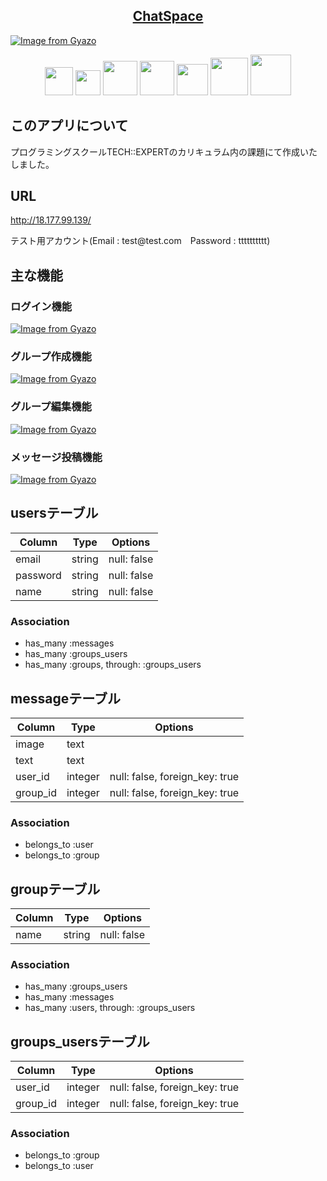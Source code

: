 <h2 align="center"><a href="http://18.177.99.139/">ChatSpace</a></h2>

[![Image from Gyazo](https://i.gyazo.com/691d3a36aad92121fbdabf3dbd8251ad.gif)](https://gyazo.com/691d3a36aad92121fbdabf3dbd8251ad)

<p align="center">
  <a href="https://www.ruby-lang.org/ja/"><img src="https://user-images.githubusercontent.com/57389471/73752345-276ec180-47a4-11ea-8fe1-caf19e125eeb.png" height="45px;" /></a>
  <a href="https://rubyonrails.org/"><img src="https://user-images.githubusercontent.com/57389471/73752059-9697e600-47a3-11ea-89c1-47465384c4fb.png" height="40px;" /></a>
  <a href="http://haml.info/"><img src="https://user-images.githubusercontent.com/57389471/73752833-fba00b80-47a4-11ea-96d7-54c5e6808403.png" height="55px;" /></a>
  <a href="https://sass-lang.com/"><img src="https://user-images.githubusercontent.com/57389471/73752910-1a060700-47a5-11ea-90e4-0c95d7e3e4ed.png" height="55px;" /></a>
  <a href="https://jquery.com/"><img src="https://user-images.githubusercontent.com/57389471/73754740-38213680-47a8-11ea-8dc7-9a7dfa30c992.png" height="50px;" /></a>
  <a href="https://www.mysql.com/jp/"><img src="https://user-images.githubusercontent.com/57389471/73753087-6e10eb80-47a5-11ea-8a91-47f816398fcb.png" height="60px;" /></a>
  <a href="https://aws.amazon.com/jp/"><img src="https://user-images.githubusercontent.com/57389471/73807685-a568b200-4810-11ea-9b66-121e4ba95ecc.png" height="65px;" /></a>
</p>

## このアプリについて
プログラミングスクールTECH::EXPERTのカリキュラム内の課題にて作成いたしました。

## URL
http://18.177.99.139/
<div>テスト用アカウント(Email : test@test.com&emsp;Password : tttttttttt)</div>

## 主な機能

### ログイン機能
[![Image from Gyazo](https://i.gyazo.com/f4d336f791eed0d889b510187db93668.png)](https://gyazo.com/f4d336f791eed0d889b510187db93668)

### グループ作成機能
[![Image from Gyazo](https://i.gyazo.com/20c6c895a4b0d4c1f76f73b2c71527a7.png)](https://gyazo.com/20c6c895a4b0d4c1f76f73b2c71527a7)

### グループ編集機能
[![Image from Gyazo](https://i.gyazo.com/accd641e19312cc4af22e5d2623c60ae.png)](https://gyazo.com/accd641e19312cc4af22e5d2623c60ae)

### メッセージ投稿機能
[![Image from Gyazo](https://i.gyazo.com/691d3a36aad92121fbdabf3dbd8251ad.gif)](https://gyazo.com/691d3a36aad92121fbdabf3dbd8251ad)

## usersテーブル
|Column|Type|Options|
|------|----|-------|
|email|string|null: false|
|password|string|null: false|
|name|string|null: false|
### Association
- has_many :messages
- has_many :groups_users
- has_many  :groups,  through:  :groups_users

## messageテーブル
|Column|Type|Options|
|------|----|-------|
|image|text||
|text|text||
|user_id|integer|null: false, foreign_key: true|
|group_id|integer|null: false, foreign_key: true|
### Association
- belongs_to :user
- belongs_to :group

## groupテーブル
|Column|Type|Options|
|------|----|-------|
|name|string|null: false|
### Association
- has_many :groups_users
- has_many :messages
- has_many  :users,  through:  :groups_users

## groups_usersテーブル
|Column|Type|Options|
|------|----|-------|
|user_id|integer|null: false, foreign_key: true|
|group_id|integer|null: false, foreign_key: true|
### Association
- belongs_to :group
- belongs_to :user
